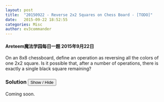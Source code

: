 ```yaml
---
layout: post
title:  "20150922 - Reverse 2x2 Squares on Chess Board - [TODO]"
date:   2015-09-22 18:52:55
categories: Misc
author: ev3commander
---
```


#### Areteem魔法学园每日一题 2015年9月22日
<problem>
On an 8x8 chessboard, define an operation as reversing all the colors of one 2x2 square. Is it possible that, after a number of operations, there is exactly a single black square remaining?

<script>
	var marginTop = 20,
        marginLeft = 20,
        fieldSize = 30,
        boardDimension = 8,
        boardSize = boardDimension*fieldSize;

    var board =[];
    
    for(var i = 0; i < boardDimension*boardDimension; i++) {
        board.push({
            x: i % boardDimension,
            y: Math.floor(i / boardDimension),
            piece: 0
        });
    };

    var div = d3.select("problem")
        .append("div")
        .style("top", marginTop + "px")
        .style("left", marginLeft + "px")
        .style("width", boardSize + "px")
        .style("height", boardSize + "px");

    var svg = div.append("svg")
         .attr("width", boardSize + "px")
         .attr("height", boardSize + "px")
         .selectAll(".fields")
         .data(board)
        .enter()
         .append("g");

    svg.append("rect")
         .style("class", "fields")
         .style("class", "rects")
         .attr("x", function (d) {
             return d.x*fieldSize;
         })
         .attr("y", function (d) {
             return d.y*fieldSize;
         })
         .attr("width", fieldSize + "px")
         .attr("height", fieldSize + "px")
         .style("fill", function (d) {
             if ( ((d.x%2 == 0) && (d.y%2 == 0)) ||
                  ((d.x%2 == 1) && (d.y%2 == 1))    ) 
                 return "white";
             else
                 return "black";
         });
svg.append("rect").attr("x", 0).attr("y", 0).attr("width", boardSize).attr("height", boardSize).style("fill","none").style("stroke-width", "2").style("stroke","rgb(0,0,0)");
</script>
</problem>


### Solution <button>Show / Hide</button>

<solution>

Coming soon.

</solution>

